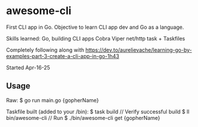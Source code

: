# awesome-cli
First CLI app in Go. Objective to learn CLI app dev and Go as a language.

Skills learned:
Go, building CLI apps
Cobra
Viper
net/http
task + Taskfiles


Completely following along with https://dev.to/aurelievache/learning-go-by-examples-part-3-create-a-cli-app-in-go-1h43

Started Apr-16-25


## Usage
Raw:
$ go run main.go {gopherName}

Taskfile built (added to your /bin):
$ task build
// Verify successful build
$ ll bin/awesome-cli
// Run
$ ./bin/awesome-cli get {gopherName}

